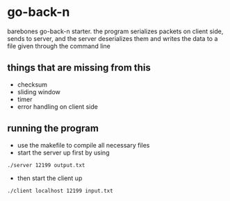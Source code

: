 # go-back-n

barebones go-back-n starter. the program serializes packets on client side, sends to server, and the server deserializes them and writes the data to a file given through the command line 

## things that are missing from this 
- checksum 
- sliding window
- timer
- error handling on client side 

## running the program

 - use the makefile to compile all necessary files
 - start the server up first by using 
```
./server 12199 output.txt
```
- then start the client up 
```
./client localhost 12199 input.txt
```

